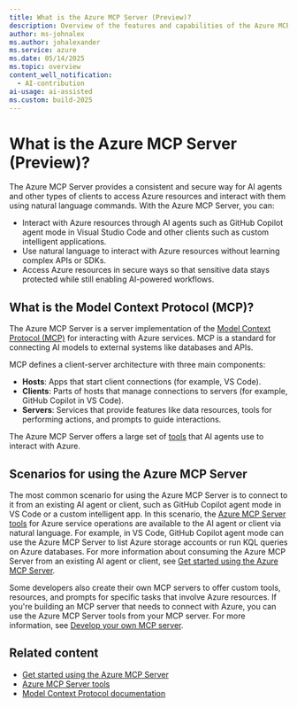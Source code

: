 ```yaml
---
title: What is the Azure MCP Server (Preview)?
description: Overview of the features and capabilities of the Azure MCP Server that helps developers be more productive when building and deploying apps to Azure.
author: ms-johnalex
ms.author: johalexander
ms.service: azure
ms.date: 05/14/2025
ms.topic: overview 
content_well_notification: 
  - AI-contribution
ai-usage: ai-assisted
ms.custom: build-2025
---
```


# What is the Azure MCP Server (Preview)?

The Azure MCP Server provides a consistent and secure way for AI agents and other types of clients to access Azure resources and interact with them using natural language commands. With the Azure MCP Server, you can:

- Interact with Azure resources through AI agents such as GitHub Copilot agent mode in Visual Studio Code and other clients such as custom intelligent applications.
- Use natural language to interact with Azure resources without learning complex APIs or SDKs.
- Access Azure resources in secure ways so that sensitive data stays protected while still enabling AI-powered workflows.

## What is the Model Context Protocol (MCP)?

The Azure MCP Server is a server implementation of the [Model Context Protocol (MCP)](https://modelcontextprotocol.io/) for interacting with Azure services. MCP is a standard for connecting AI models to external systems like databases and APIs.

MCP defines a client-server architecture with three main components:

- **Hosts**: Apps that start client connections (for example, VS Code).
- **Clients**: Parts of hosts that manage connections to servers (for example, GitHub Copilot in VS Code).
- **Servers**: Services that provide features like data resources, tools for performing actions, and prompts to guide interactions.

The Azure MCP Server offers a large set of [tools](./tools/index.md) that AI agents use to interact with Azure.

## Scenarios for using the Azure MCP Server

The most common scenario for using the Azure MCP Server is to connect to it from an existing AI agent or client, such as GitHub Copilot agent mode in VS Code or a custom intelligent app. In this scenario, the [Azure MCP Server tools](./tools/index.md) for Azure service operations are available to the AI agent or client via natural language. For example, in VS Code, GitHub Copilot agent mode can use the Azure MCP Server to list Azure storage accounts or run KQL queries on Azure databases. For more information about consuming the Azure MCP Server from an existing AI agent or client, see [Get started using the Azure MCP Server](./get-started.md).

Some developers also create their own MCP servers to offer custom tools, resources, and prompts for specific tasks that involve Azure resources. If you're building an MCP server that needs to connect with Azure, you can use the Azure MCP Server tools from your MCP server. For more information, see [Develop your own MCP server](./tools/index.md#develop-your-own-mcp-server).

## Related content

- [Get started using the Azure MCP Server](./get-started.md)
- [Azure MCP Server tools](./tools/index.md#develop-your-own-mcp-server)
- [Model Context Protocol documentation](https://modelcontextprotocol.io/introduction)
